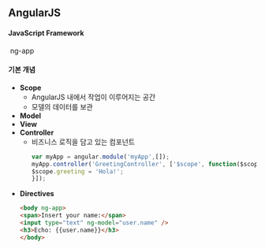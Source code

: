 ## AngularJS

#### JavaScript Framework 

​	ng-app 

#### 기본 개념

- __Scope__
  - AngularJS 내에서 작업이 이루어지는 공간
  - 모델의 데이터를 보관  
- __Model__
- __View__
- __Controller__
  - 비즈니스 로직을 담고 있는 컴포넌트 
    ~~~js
    var myApp = angular.module('myApp',[]);
    myApp.controller('GreetingController', ['$scope', function($scope) {
    $scope.greeting = 'Hola!';
    }]);
    ~~~
- __Directives__
  ~~~html
  <body ng-app>
  <span>Insert your name:</span>
  <input type="text" ng-model="user.name" />
  <h3>Echo: {{user.name}}</h3>
  </body>
  ~~~













